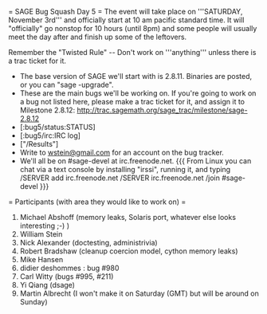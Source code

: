 = SAGE Bug Squash Day 5 =
The event will take place on '''SATURDAY, November 3rd''' and officially start at 10 am pacific standard time. It will "officially" go nonstop for 10 hours (until 8pm) and some people will usually meet the day after and finish up some of the leftovers.

Remember the "Twisted Rule" -- Don't work on '''anything''' unless there is a trac ticket for it.

 * The base version of SAGE we'll start with is 2.8.11.  Binaries are posted, or you can "sage -upgrade".
 * These are the main bugs we'll be working on.  If you're going to work on a bug not listed here, please make a trac ticket for it, and assign it to Milestone 2.8.12:
    http://trac.sagemath.org/sage_trac/milestone/sage-2.8.12
 * [:bug5/status:STATUS]
 * [:bug5/irc:IRC log]
 * ["/Results"]
 * Write to wstein@gmail.com for an account on the bug tracker.
 * We'll all be on #sage-devel at irc.freenode.net.
{{{
From Linux you can chat via a text console by installing "irssi", running it, and typing
  /SERVER add irc.freenode.net
  /SERVER irc.freenode.net
  /join #sage-devel
}}}

= Participants (with area they would like to work on) =
 1. Michael Abshoff (memory leaks, Solaris port, whatever else looks interesting ;-) )
 1. William Stein
 1. Nick Alexander (doctesting, administrivia)
 1. Robert Bradshaw (cleanup coercion model, cython memory leaks)
 1. Mike Hansen
 1. didier deshommes : bug #980
 1. Carl Witty (bugs #995, #211)
 1. Yi Qiang (dsage)
 1. Martin Albrecht (I won't make it on Saturday (GMT) but will be around on Sunday)
